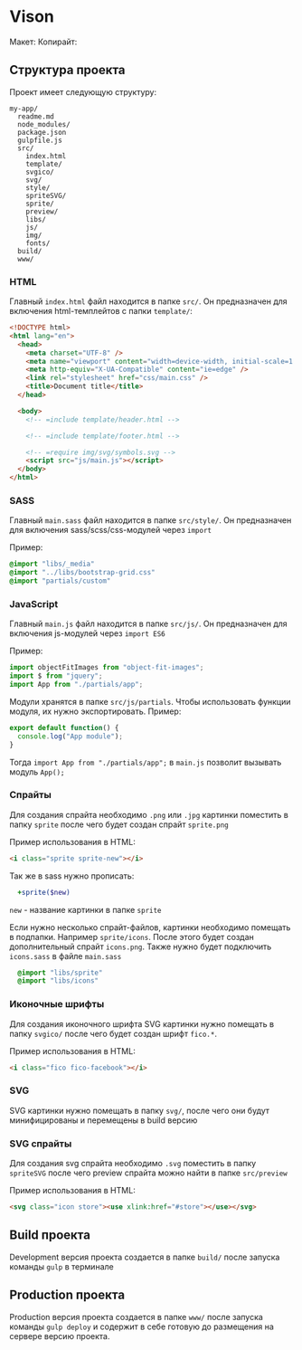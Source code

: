 # Vison

Макет:
Копирайт:

## Структура проекта

Проект имеет следующую структуру:

```
my-app/
  readme.md
  node_modules/
  package.json
  gulpfile.js
  src/
    index.html
    template/
    svgico/
    svg/
    style/
    spriteSVG/
    sprite/
    preview/
    libs/
    js/
    img/
    fonts/
  build/
  www/
```

### HTML

Главный `index.html` файл находится в папке `src/`. Он предназначен для включения html-темплейтов с папки `template/`:

```html
<!DOCTYPE html>
<html lang="en">
  <head>
    <meta charset="UTF-8" />
    <meta name="viewport" content="width=device-width, initial-scale=1.0" />
    <meta http-equiv="X-UA-Compatible" content="ie=edge" />
    <link rel="stylesheet" href="css/main.css" />
    <title>Document title</title>
  </head>

  <body>
    <!-- =include template/header.html -->

    <!-- =include template/footer.html -->

    <!-- =require img/svg/symbols.svg -->
    <script src="js/main.js"></script>
  </body>
</html>
```

### SASS

Главный `main.sass` файл находится в папке `src/style/`. Он предназначен для включения sass/scss/css-модулей через `import`

Пример:

```sass
@import "libs/_media"
@import "../libs/bootstrap-grid.css"
@import "partials/custom"
```

### JavaScript

Главный `main.js` файл находится в папке `src/js/`. Он предназначен для включения js-модулей через `import ES6`

Пример:

```js
import objectFitImages from "object-fit-images";
import $ from "jquery";
import App from "./partials/app";
```

Модули хранятся в папке `src/js/partials`. Чтобы использовать функции модуля, их нужно экспортировать. Пример:

```js
export default function() {
  console.log("App module");
}
```

Тогда `import App from "./partials/app";` в `main.js` позволит вызывать модуль `App();`

### Спрайты

Для создания спрайта необходимо `.png` или `.jpg` картинки поместить в папку `sprite` после чего будет создан спрайт `sprite.png`

Пример использования в HTML:

```html
<i class="sprite sprite-new"></i>
```

Так же в sass нужно прописать:

```sass
  +sprite($new)
```

`new` - название картинки в папке `sprite`

Если нужно несколько спрайт-файлов, картинки необходимо помещать в подпапки. Например `sprite/icons`. После этого будет создан дополнительный спрайт `icons.png`. Также нужно будет подключить `icons.sass` в файле `main.sass`

```sass
  @import "libs/sprite"
  @import "libs/icons"
```

### Иконочные шрифты

Для создания иконочного шрифта SVG картинки нужно помещать в папку `svgico/` после чего будет создан шрифт `fico.*`.

Пример использования в HTML:

```html
<i class="fico fico-facebook"></i>
```

### SVG

SVG картинки нужно помещать в папку `svg/`, после чего они будут минифицированы и перемещены в build версию

### SVG спрайты

Для создания svg спрайта необходимо `.svg` поместить в папку `spriteSVG` после чего preview спрайта можно найти в папке `src/preview`

Пример использования в HTML:

```html
<svg class="icon store"><use xlink:href="#store"></use></svg>
```

## Build проекта

Development версия проекта создается в папке `build/` после запуска команды `gulp` в терминале

## Production проекта

Production версия проекта создается в папке `www/` после запуска команды `gulp deploy` и содержит в себе готовую до размещения на сервере версию проекта.

